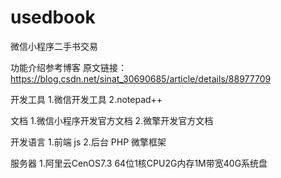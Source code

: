 # usedbook
微信小程序二手书交易

功能介绍参考博客
原文链接：https://blog.csdn.net/sinat_30690685/article/details/88977709

开发工具 
    1.微信开发工具
    2.notepad++
    
文档
    1.微信小程序开发官方文档
    2.微擎开发官方文档
   
开发语言
    1.前端 js
    2.后台 PHP 微擎框架
    
服务器
    1.阿里云CenOS7.3 64位1核CPU2G内存1M带宽40G系统盘
